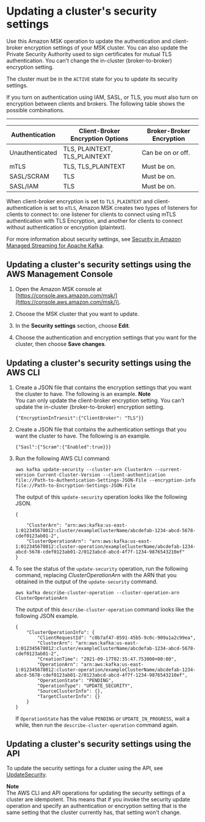 # Updating a cluster's security settings<a name="msk-update-security"></a>

Use this Amazon MSK operation to update the authentication and client\-broker encryption settings of your MSK cluster\. You can also update the Private Security Authority used to sign certificates for mutual TLS authentication\. You can't change the in\-cluster \(broker\-to\-broker\) encryption setting\.

The cluster must be in the `ACTIVE` state for you to update its security settings\. 

If you turn on authentication using IAM, SASL, or TLS, you must also turn on encryption between clients and brokers\. The following table shows the possible combinations\.


****  

| Authentication | Client\-Broker Encryption Options | Broker\-Broker Encryption | 
| --- | --- | --- | 
| Unauthenticated | TLS, PLAINTEXT, TLS\_PLAINTEXT | Can be on or off\. | 
| mTLS | TLS, TLS\_PLAINTEXT | Must be on\. | 
| SASL/SCRAM | TLS | Must be on\. | 
| SASL/IAM | TLS | Must be on\. | 

When client\-broker encryption is set to `TLS_PLAINTEXT` and client\-authentication is set to `mTLS`, Amazon MSK creates two types of listeners for clients to connect to: one listener for clients to connect using mTLS authentication with TLS Encryption, and another for clients to connect without authentication or encryption \(plaintext\)\.

For more information about security settings, see [Security in Amazon Managed Streaming for Apache Kafka](security.md)\. 

## Updating a cluster's security settings using the AWS Management Console<a name="update-security-console"></a>

1. Open the Amazon MSK console at [https://console.aws.amazon.com/msk/](https://console.aws.amazon.com/msk/)\.

1. Choose the MSK cluster that you want to update\.

1. In the **Security settings** section, choose **Edit**\.

1. Choose the authentication and encryption settings that you want for the cluster, then choose **Save changes**\.

## Updating a cluster's security settings using the AWS CLI<a name="update-security-cli"></a>

1. Create a JSON file that contains the encryption settings that you want the cluster to have\. The following is an example\. 
**Note**  
You can only update the client\-broker encryption setting\. You can't update the in\-cluster \(broker\-to\-broker\) encryption setting\.

   ```
   {"EncryptionInTransit":{"ClientBroker": "TLS"}}
   ```

1. Create a JSON file that contains the authentication settings that you want the cluster to have\. The following is an example\.

   ```
   {"Sasl":{"Scram":{"Enabled":true}}}
   ```

1. Run the following AWS CLI command:

   ```
   aws kafka update-security --cluster-arn ClusterArn --current-version Current-Cluster-Version --client-authentication file://Path-to-Authentication-Settings-JSON-File --encryption-info file://Path-to-Encryption-Settings-JSON-File
   ```

   The output of this `update-security` operation looks like the following JSON\.

   ```
   {
       
       "ClusterArn": "arn:aws:kafka:us-east-1:012345678012:cluster/exampleClusterName/abcdefab-1234-abcd-5678-cdef0123ab01-2",
       "ClusterOperationArn": "arn:aws:kafka:us-east-1:012345678012:cluster-operation/exampleClusterName/abcdefab-1234-abcd-5678-cdef0123ab01-2/0123abcd-abcd-4f7f-1234-9876543210ef"
   }
   ```

1. To see the status of the `update-security` operation, run the following command, replacing *ClusterOperationArn* with the ARN that you obtained in the output of the `update-security` command\.

   ```
   aws kafka describe-cluster-operation --cluster-operation-arn ClusterOperationArn
   ```

   The output of this `describe-cluster-operation` command looks like the following JSON example\.

   ```
   {
       "ClusterOperationInfo": {
           "ClientRequestId": "c0b7af47-8591-45b5-9c0c-909a1a2c99ea",
           "ClusterArn": "arn:aws:kafka:us-east-1:012345678012:cluster/exampleClusterName/abcdefab-1234-abcd-5678-cdef0123ab01-2",
           "CreationTime": "2021-09-17T02:35:47.753000+00:00",
           "OperationArn": "arn:aws:kafka:us-east-1:012345678012:cluster-operation/exampleClusterName/abcdefab-1234-abcd-5678-cdef0123ab01-2/0123abcd-abcd-4f7f-1234-9876543210ef",
           "OperationState": "PENDING",
           "OperationType": "UPDATE_SECURITY",
           "SourceClusterInfo": {},
           "TargetClusterInfo": {}
       }
   }
   ```

   If `OperationState` has the value `PENDING` or `UPDATE_IN_PROGRESS`, wait a while, then run the `describe-cluster-operation` command again\. 

## Updating a cluster's security settings using the API<a name="update-security-api"></a>

To update the security settings for a cluster using the API, see [UpdateSecurity](https://docs.aws.amazon.com//msk/1.0/apireference/clusters-clusterarn-security.html#UpdateSecurity)\.

**Note**  
The AWS CLI and API operations for updating the security settings of a cluster are idempotent\. This means that if you invoke the security update operation and specify an authentication or encryption setting that is the same setting that the cluster currently has, that setting won't change\.